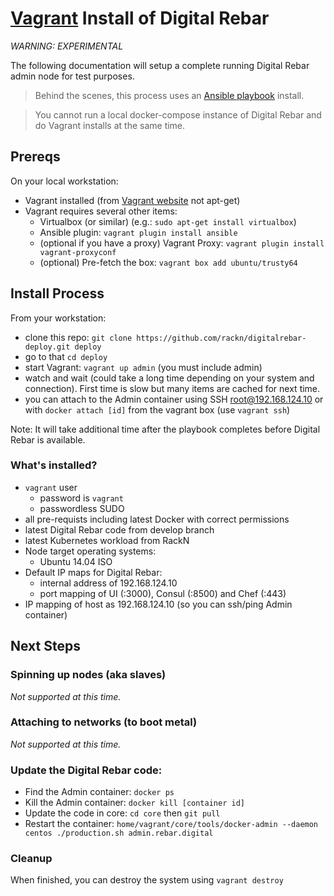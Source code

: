 # [Vagrant](https://www.vagrantup.com/) Install of Digital Rebar

*WARNING: EXPERIMENTAL*

The following documentation will setup a complete running Digital Rebar admin node for test purposes.

> Behind the scenes, this process uses an [Ansible playbook](install_ansible.md) install.

> You cannot run a local docker-compose instance of Digital Rebar and do Vagrant installs at the same time.

## Prereqs

On your local workstation:

  * Vagrant installed (from [Vagrant website](http://www.vagrantup.com/downloads.html) not apt-get)
  * Vagrant requires several other items:
     * Virtualbox (or similar) (e.g.: `sudo apt-get install virtualbox`)
     * Ansible plugin: `vagrant plugin install ansible`
     * (optional if you have a proxy) Vagrant Proxy: `vagrant plugin install vagrant-proxyconf`
     * (optional) Pre-fetch the box: `vagrant box add ubuntu/trusty64`

## Install Process

From your workstation:

  * clone this repo: `git clone https://github.com/rackn/digitalrebar-deploy.git deploy`
  * go to that `cd deploy`
  * start Vagrant: `vagrant up admin`  (you must include admin)
  * watch and wait (could take a long time depending on your system and connection).  First time is slow but many items are cached for next time.
  * you can attach to the Admin container using SSH root@192.168.124.10 or with `docker attach [id]` from the vagrant box (use `vagrant ssh`) 

Note: It will take additional time after the playbook completes before Digital Rebar is available.

### What's installed?

  * `vagrant` user
    * password is `vagrant`
    * passwordless SUDO
  * all pre-requists including latest Docker with correct permissions
  * latest Digital Rebar code from develop branch
  * latest Kubernetes workload from RackN
  * Node target operating systems:
    * Ubuntu 14.04 ISO
  * Default IP maps for Digital Rebar: 
    * internal address of 192.168.124.10
    * port mapping of UI (:3000), Consul (:8500) and Chef (:443)
  * IP mapping of host as 192.168.124.10 (so you can ssh/ping Admin container)

## Next Steps

### Spinning up nodes (aka slaves)

_Not supported at this time._

### Attaching to networks (to boot metal)

_Not supported at this time._

### Update the Digital Rebar code:

  * Find the Admin container: `docker ps`
  * Kill the Admin container: `docker kill [container id]`
  * Update the code in core: `cd core` then `git pull`
  * Restart the container: `home/vagrant/core/tools/docker-admin --daemon centos ./production.sh admin.rebar.digital`

### Cleanup 

When finished, you can destroy the system using `vagrant destroy`

